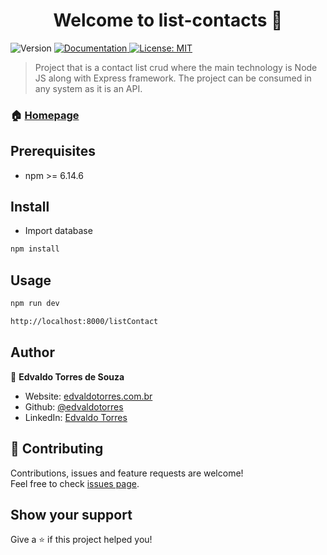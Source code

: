 <h1 align="center">Welcome to list-contacts 👋</h1>
<p>
  <img alt="Version" src="https://img.shields.io/badge/npm-6.14.6-blue.svg?cacheSeconds=2592000" />
  <a href="https://github.com/edvaldotorres/list-contacts#readme" target="_blank">
    <img alt="Documentation" src="https://img.shields.io/badge/documentation-yes-brightgreen.svg" />
  </a>
  <a href="#" target="_blank">
    <img alt="License: MIT" src="https://img.shields.io/badge/License-MIT-yellow.svg" />
  </a>
</p>

> Project that is a contact list crud where the main technology is Node JS along with Express framework. The project can be consumed in any system as it is an API.

### 🏠 [Homepage](https://github.com/edvaldotorres/list-contacts#readme)

## Prerequisites

* npm >= 6.14.6

## Install

* Import database

```sh
npm install
```

## Usage

```sh
npm run dev
```

```sh
http://localhost:8000/listContact
```

## Author

👤 **Edvaldo Torres de Souza**

* Website: [edvaldotorres.com.br](https://edvaldotorres.com.br/)
* Github: [@edvaldotorres](https://github.com/edvaldotorres)
* LinkedIn: [Edvaldo Torres](https://www.linkedin.com/in/edvaldo-torres-189894150/)

## 🤝 Contributing

Contributions, issues and feature requests are welcome!<br />Feel free to check [issues page](https://github.com/edvaldotorres/list-contacts/issues). 

## Show your support

Give a ⭐️ if this project helped you!
